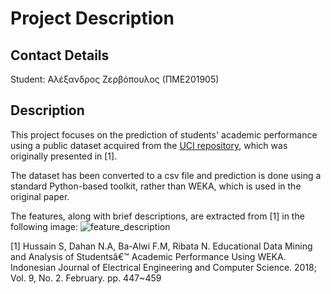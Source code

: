 # Project Description

## Contact Details

Student: Αλέξανδρος Ζερβόπουλος (ΠΜΕ201905)

## Description

This project focuses on the prediction of students' academic performance using a public dataset acquired from the [UCI repository](https://archive.ics.uci.edu/ml/datasets/Student+Academics+Performance), which was originally presented in [1].

The dataset has been converted to a csv file and prediction is done using a standard Python-based toolkit, rather than WEKA, which is used in the original paper.

The features, along with brief descriptions, are extracted from [1] in the following image:
![feature_description](https://user-images.githubusercontent.com/22644005/81178959-aa750300-8fb1-11ea-83a7-b0550e83dc65.png)


[1] Hussain S, Dahan N.A, Ba-Alwi F.M, Ribata N. Educational Data Mining and Analysis of Studentsâ€™ Academic Performance Using WEKA. Indonesian Journal of Electrical Engineering and Computer Science. 2018; Vol. 9, No. 2. February. pp. 447~459
